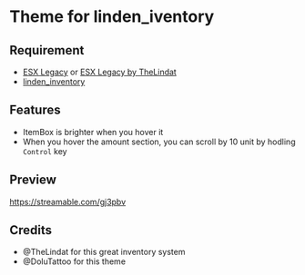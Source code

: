 # Theme for linden_iventory

 ## Requirement
  - <a href='https://github.com/esx-framework/es_extended/tree/legacy'>ESX Legacy</a> or <a href='https://github.com/thelindat/es_extended'>ESX Legacy by TheLindat</a>
  - <a href='https://github.com/thelindat/linden_inventory'>linden_inventory</a>

 ## Features
  - ItemBox is brighter when you hover it
  - When you hover the amount section, you can scroll by 10 unit by hodling `Control` key

 ## Preview
  https://streamable.com/gj3pbv

 ## Credits
  - @TheLindat for this great inventory system
  - @DoluTattoo for this theme
